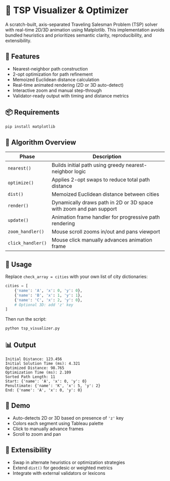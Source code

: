 # 🧭 TSP Visualizer & Optimizer

A scratch-built, axis-separated Traveling Salesman Problem (TSP) solver with real-time 2D/3D animation using Matplotlib. This implementation avoids bundled heuristics and prioritizes semantic clarity, reproducibility, and extensibility.

## 🚀 Features

- Nearest-neighbor path construction
- 2-opt optimization for path refinement
- Memoized Euclidean distance calculation
- Real-time animated rendering (2D or 3D auto-detect)
- Interactive zoom and manual step-through
- Validator-ready output with timing and distance metrics

## 📦 Requirements

```bash
pip install matplotlib
```

## 🧠 Algorithm Overview

| Phase            | Description                                                                 |
|------------------|-----------------------------------------------------------------------------|
| `nearest()`      | Builds initial path using greedy nearest-neighbor logic                     |
| `optimize()`     | Applies 2-opt swaps to reduce total path distance                           |
| `dist()`         | Memoized Euclidean distance between cities                                  |
| `render()`       | Dynamically draws path in 2D or 3D space with zoom and pan support          |
| `update()`       | Animation frame handler for progressive path rendering                      |
| `zoom_handler()` | Mouse scroll zooms in/out and pans viewport                                 |
| `click_handler()`| Mouse click manually advances animation frame                               |

## 🧮 Usage

Replace `check_array = cities` with your own list of city dictionaries:

```python
cities = [
    {'name': 'A', 'x': 0, 'y': 0},
    {'name': 'B', 'x': 1, 'y': 1},
    {'name': 'C', 'x': 2, 'y': 0},
    # Optional 3D: add 'z' key
]
```

Then run the script:

```bash
python tsp_visualizer.py
```

## 📊 Output

```text
Initial Distance: 123.456
Initial Solution Time (ms): 4.321
Optimized Distance: 98.765
Optimization Time (ms): 2.109
Sorted Path Length: 11
Start: {'name': 'A', 'x': 0, 'y': 0}
Penultimate: {'name': 'K', 'x': 5, 'y': 2}
End: {'name': 'A', 'x': 0, 'y': 0}
```

## 🎥 Demo

- Auto-detects 2D or 3D based on presence of `'z'` key
- Colors each segment using Tableau palette
- Click to manually advance frames
- Scroll to zoom and pan

## 🧩 Extensibility

- Swap in alternate heuristics or optimization strategies
- Extend `dist()` for geodesic or weighted metrics
- Integrate with external validators or lexicons

